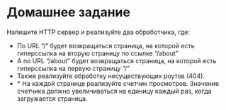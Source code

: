 # Домашнее задание

Напишите HTTP сервер и реализуйте два обработчика, где:

- По URL “/” будет возвращаться страница, на которой есть гиперссылка на вторую страницу по ссылке “/about”
- А по URL “/about” будет возвращаться страница, на которой есть гиперссылка на первую страницу “/”
- Также реализуйте обработку несуществующих роутов (404).
- \* На каждой странице реализуйте счетчик просмотров. Значение счетчика должно увеличиваться на единицу каждый раз, когда загружается страница.
